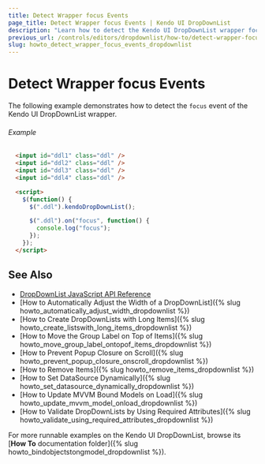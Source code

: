 ```yaml
---
title: Detect Wrapper focus Events
page_title: Detect Wrapper focus Events | Kendo UI DropDownList
description: "Learn how to detect the Kendo UI DropDownList wrapper focus event."
previous_url: /controls/editors/dropdownlist/how-to/detect-wrapper-focus-event
slug: howto_detect_wrapper_focus_events_dropdownlist
---
```


# Detect Wrapper focus Events

The following example demonstrates how to detect the `focus` event of the Kendo UI DropDownList wrapper.

###### Example

```html
  <input id="ddl1" class="ddl" />
  <input id="ddl2" class="ddl" />
  <input id="ddl3" class="ddl" />
  <input id="ddl4" class="ddl" />

  <script>
    $(function() {
      $(".ddl").kendoDropDownList();

      $(".ddl").on("focus", function() {
        console.log("focus");
      });
    });
  </script>
```

## See Also

* [DropDownList JavaScript API Reference](/api/javascript/ui/dropdownlist)
* [How to Automatically Adjust the Width of a DropDownList]({% slug howto_automatically_adjust_width_dropdownlist %})
* [How to Create DropDownLists with Long Items]({% slug howto_create_listswith_long_items_dropdownlist %})
* [How to Move the Group Label on Top of Items]({% slug howto_move_group_label_ontopof_items_dropdownlist %})
* [How to Prevent Popup Closure on Scroll]({% slug howto_prevent_popup_closure_onscroll_dropdownlist %})
* [How to Remove Items]({% slug howto_remove_items_dropdownlist %})
* [How to Set DataSource Dynamically]({% slug howto_set_datasource_dynamically_dropdownlist %})
* [How to Update MVVM Bound Models on Load]({% slug howto_update_mvvm_model_onload_dropdownlist %})
* [How to Validate DropDownLists by Using Required Attributes]({% slug howto_validate_using_required_attributes_dropdownlist %})

For more runnable examples on the Kendo UI DropDownList, browse its [**How To** documentation folder]({% slug howto_bindobjectstongmodel_dropdownlist %}).

